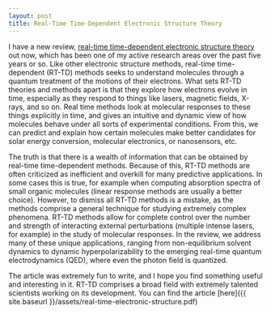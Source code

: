 ```yaml
---
layout: post
title: Real-Time Time-Dependent Electronic Structure Theory
---
```


I have a new review, [real-time time-dependent electronic structure theory](https://dx.doi.org/10.1002/wcms.1341) out now, which has been one of my active research areas over the past five years or so. Like other electronic structure methods, real-time time-dependent (RT-TD) methods seeks to understand molecules through a quantum treatment of the motions of their electrons. What sets RT-TD theories and methods apart is that they explore how electrons evolve in time, especially as they respond to things like lasers, magnetic fields, X-rays, and so on. Real time methods look at molecular responses to these things explicitly in time, and gives an intuitive and dynamic view of how molecules behave under all sorts of experimental conditions. From this, we can predict and explain how certain molecules make better candidates for solar energy conversion, molecular electronics, or nanosensors, etc.

The truth is that there is a wealth of information that can be obtained by real-time time-dependent methods. Because of this, RT-TD methods are often criticized as inefficient and overkill for many predictive applications. In some cases this is true, for example when computing absorption spectra of small organic molecules (linear response methods are usually a better choice). However, to dismiss all RT-TD methods is a mistake, as the methods comprise a general technique for studying extremely complex phenomena. RT-TD methods allow for complete control over the number and strength of interacting external perturbations (multiple intense lasers, for example) in the study of molecular responses. In the review, we address many of these unique applications, ranging from non-equilibrium solvent dynamics to dynamic hyperpolarizability to the emerging real-time quantum electrodynamics (QED), where even the photon field is quantized. 

The article was extremely fun to write, and I hope you find something useful and interesting in it. RT-TD comprises a broad field with extremely talented scientists working on its development. You can find the article [here]({{ site.baseurl }}/assets/real-time-electronic-structure.pdf)
